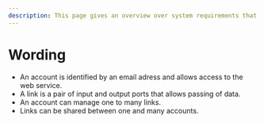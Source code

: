 ```yaml
---
description: This page gives an overview over system requirements that the app needs.
---
```


# Wording



* An account is identified by an email adress and allows access to the web service.&#x20;
* A link is a pair of input and output ports that allows passing of data.
* An account can manage one to many links.
* Links can be shared between one and many accounts.
